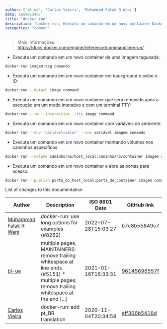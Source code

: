 ```yaml
---
author: ['bl-ue', 'Carlos Vieira', 'Muhammad Falak R Wani']
date: 1659013407
title: "docker run"
description: "docker run, Executa um comando em um novo container Docker."
categories: "common"
---
```

> Mais informações: <https://docs.docker.com/engine/reference/commandline/run/>.

- Executa um comando em um novo container de uma imagem tagueada:

```bash
docker run imagem:tag comando
```

- Executa um comando em um novo container em background e exibe o ID:

```bash
docker run --detach image command
```

- Executa um comando em um novo container que será removido após a execução em um modo interativo e com um terminal TTY:

```bash
docker run --rm --interactive --tty image command
```

- Executa um comando em um novo container com variáveis de ambiente:

```bash
docker run --env 'variável=valor' --env variável imagem comando
```

- Executa um comando em um novo container montando volumes nos caminhos específicos:

```bash
docker run --volume caminho/no/host_local:caminho/no/container imagem comando
```

- Executa um comando em um novo container e abre as portas para acesso:

```bash
docker run --publish porta_do_host_local:porta_do_container imagem comando
```
List of changes to this documentation


Author | Description | ISO 8601 Date | GitHub link
------|-----|-----|-----
[Muhammad Falak R Wani](mailto:falakreyaz@gmail.com) | docker-run: use long options for examples (#8262) | 2022-07-28T15:03:27 | [b7c8b55849e7](https://github.com/tldr-pages/tldr/commit/b7c8b55849e7ace9394c375e6533a920682c0a78)
[bl-ue](mailto:54780737+bl-ue@users.noreply.github.com) | multiple pages, MAINTAINERS: remove trailing whitespace at line ends (#5151) * multiple pages: remove trailing whitespace at the end [...] | 2021-01-16T16:33:31 | [96145696557f](https://github.com/tldr-pages/tldr/commit/96145696557f2ee2d55577cd8a617d5a1885d200)
[Carlos Vieira](mailto:3831408+caduvieira@users.noreply.github.com) | docker-run: add pt_BR translation | 2020-11-04T20:34:58 | [eff366b5416d](https://github.com/tldr-pages/tldr/commit/eff366b5416deb9f1844ca3d62b7c3208b29e324)

